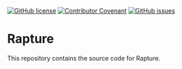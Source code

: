 [![GitHub license](https://img.shields.io/github/license/AndrewBabbitt97/Rapture?style=for-the-badge&color=00bb00)](LICENSE.txt)
[![Contributor Covenant](https://img.shields.io/badge/Contributor%20Covenant-2.0-4baaaa?style=for-the-badge)](CODE_OF_CONDUCT.md)
[![GitHub issues](https://img.shields.io/github/issues/AndrewBabbitt97/Rapture?style=for-the-badge)](https://github.com/AndrewBabbitt97/Rapture/issues)

# Rapture
This repository contains the source code for Rapture.
